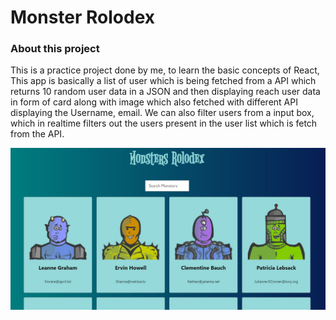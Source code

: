 # Monster Rolodex

### About this project 

This is a practice project done by me, to learn the basic concepts of React, This app is basically a list of user which is being fetched from a API which returns 10 random user data in a JSON and then displaying reach user data in form of card along with image which also fetched with different API displaying the Username, email. We can also filter users from a input box, which in realtime filters out the users present in the user list which is fetch from the API.

![App Screenshot](./images/screenshot.JPG)